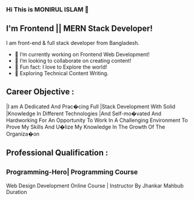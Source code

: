 ### Hi This is MONIRUL ISLAM 👋


## I'm Frontend || MERN Stack Developer!
I am front-end & full stack developer from Bangladesh.
- 🔭 I’m currently working on Frontend Web Development!
- 👯 I’m looking to collaborate on creating content!
- 🚀 Fun fact: I love to Explore the world!
- 🌱 Exploring Technical Content Writing.


## Career Objective :
|I am A Dedicated And Prac�cing Full
|Stack Development With Solid
|Knowledge In Different Technologies
|And Self-mo�vated And Hardworking
For An Opportunity To Work In A
Challenging Environment To Prove
My Skills And U�lize My Knowledge
In The Growth Of The Organiza�on


## Professional Qualification :
## <sub>Programming-Hero| Programming Course</sub>

Web Design Development Online Course
| Instructor By Jhankar Mahbub Duration
